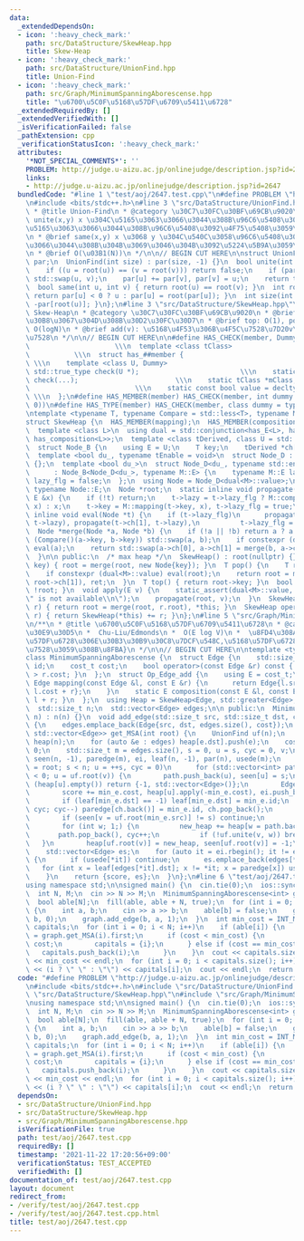 ```yaml
---
data:
  _extendedDependsOn:
  - icon: ':heavy_check_mark:'
    path: src/DataStructure/SkewHeap.hpp
    title: Skew-Heap
  - icon: ':heavy_check_mark:'
    path: src/DataStructure/UnionFind.hpp
    title: Union-Find
  - icon: ':heavy_check_mark:'
    path: src/Graph/MinimumSpanningAborescense.hpp
    title: "\u6700\u5C0F\u5168\u57DF\u6709\u5411\u6728"
  _extendedRequiredBy: []
  _extendedVerifiedWith: []
  _isVerificationFailed: false
  _pathExtension: cpp
  _verificationStatusIcon: ':heavy_check_mark:'
  attributes:
    '*NOT_SPECIAL_COMMENTS*': ''
    PROBLEM: http://judge.u-aizu.ac.jp/onlinejudge/description.jsp?id=2647
    links:
    - http://judge.u-aizu.ac.jp/onlinejudge/description.jsp?id=2647
  bundledCode: "#line 1 \"test/aoj/2647.test.cpp\"\n#define PROBLEM \"http://judge.u-aizu.ac.jp/onlinejudge/description.jsp?id=2647\"\
    \n#include <bits/stdc++.h>\n#line 3 \"src/DataStructure/UnionFind.hpp\"\n/**\n\
    \ * @title Union-Find\n * @category \u30C7\u30FC\u30BF\u69CB\u9020\n * @brief\
    \ unite(x,y) x \u304C\u5165\u3063\u3066\u3044\u308B\u96C6\u5408\u3068 y \u304C\
    \u5165\u3063\u3066\u3044\u308B\u96C6\u5408\u3092\u4F75\u5408\u3059\u308B\uFF0E\
    \n * @brief same(x,y) x \u3068 y \u304C\u540C\u3058\u96C6\u5408\u306B\u5165\u3063\
    \u3066\u3044\u308B\u304B\u3069\u3046\u304B\u3092\u5224\u5B9A\u3059\u308B\uFF0E\
    \n * @brief O(\u03B1(N))\n */\n\n// BEGIN CUT HERE\n\nstruct UnionFind {\n  std::vector<int>\
    \ par;\n  UnionFind(int size) : par(size, -1) {}\n  bool unite(int u, int v) {\n\
    \    if ((u = root(u)) == (v = root(v))) return false;\n    if (par[u] > par[v])\
    \ std::swap(u, v);\n    par[u] += par[v], par[v] = u;\n    return true;\n  }\n\
    \  bool same(int u, int v) { return root(u) == root(v); }\n  int root(int u) {\
    \ return par[u] < 0 ? u : par[u] = root(par[u]); }\n  int size(int u) { return\
    \ -par[root(u)]; }\n};\n#line 3 \"src/DataStructure/SkewHeap.hpp\"\n/**\n * @title\
    \ Skew-Heap\n * @category \u30C7\u30FC\u30BF\u69CB\u9020\n * @brief \u30DE\u30FC\
    \u30B8\u3067\u304D\u308B\u30D2\u30FC\u30D7\n * @brief top: O(1), pop, push, merge:\
    \ O(logN)\n * @brief add(v): \u5168\u4F53\u306B\u4F5C\u7528\u7D20v\u3092\u9069\
    \u7528\n */\n\n// BEGIN CUT HERE\n\n#define HAS_CHECK(member, Dummy)         \
    \                     \\\n  template <class tClass>                          \
    \           \\\n  struct has_##member {                                      \
    \ \\\n    template <class U, Dummy>                                 \\\n    static\
    \ std::true_type check(U *);                         \\\n    static std::false_type\
    \ check(...);                        \\\n    static tClass *mClass;          \
    \                          \\\n    static const bool value = decltype(check(mClass))::value;\
    \ \\\n  };\n#define HAS_MEMBER(member) HAS_CHECK(member, int dummy = (&U::member,\
    \ 0))\n#define HAS_TYPE(member) HAS_CHECK(member, class dummy = typename U::member)\n\
    \ntemplate <typename T, typename Compare = std::less<T>, typename M = void>\n\
    struct SkewHeap {\n  HAS_MEMBER(mapping);\n  HAS_MEMBER(composition);\n  HAS_TYPE(E);\n\
    \  template <class L>\n  using dual = std::conjunction<has_E<L>, has_mapping<L>,\
    \ has_composition<L>>;\n  template <class tDerived, class U = std::nullptr_t>\n\
    \  struct Node_B {\n    using E = U;\n    T key;\n    tDerived *ch[2];\n  };\n\
    \  template <bool du_, typename tEnable = void>\n  struct Node_D : Node_B<Node_D<du_>>\
    \ {};\n  template <bool du_>\n  struct Node_D<du_, typename std::enable_if_t<du_>>\n\
    \      : Node_B<Node_D<du_>, typename M::E> {\n    typename M::E lazy;\n    bool\
    \ lazy_flg = false;\n  };\n  using Node = Node_D<dual<M>::value>;\n  using E =\
    \ typename Node::E;\n  Node *root;\n  static inline void propagate(Node *&t, const\
    \ E &x) {\n    if (!t) return;\n    t->lazy = t->lazy_flg ? M::composition(t->lazy,\
    \ x) : x;\n    t->key = M::mapping(t->key, x), t->lazy_flg = true;\n  }\n  static\
    \ inline void eval(Node *t) {\n    if (t->lazy_flg)\n      propagate(t->ch[0],\
    \ t->lazy), propagate(t->ch[1], t->lazy),\n          t->lazy_flg = false;\n  }\n\
    \  Node *merge(Node *a, Node *b) {\n    if (!a || !b) return a ? a : b;\n    if\
    \ (Compare()(a->key, b->key)) std::swap(a, b);\n    if constexpr (dual<M>::value)\
    \ eval(a);\n    return std::swap(a->ch[0], a->ch[1] = merge(b, a->ch[1])), a;\n\
    \  }\n\n public:\n  /* max heap */\n  SkewHeap() : root(nullptr) {}\n  void push(T\
    \ key) { root = merge(root, new Node{key}); }\n  T pop() {\n    T ret = root->key;\n\
    \    if constexpr (dual<M>::value) eval(root);\n    return root = merge(root->ch[0],\
    \ root->ch[1]), ret;\n  }\n  T top() { return root->key; }\n  bool empty() { return\
    \ !root; }\n  void apply(E v) {\n    static_assert(dual<M>::value, \"\\\"apply\\\
    \" is not available\\n\");\n    propagate(root, v);\n  }\n  SkewHeap &operator+=(SkewHeap\
    \ r) { return root = merge(root, r.root), *this; }\n  SkewHeap operator+(SkewHeap\
    \ r) { return SkewHeap(*this) += r; }\n};\n#line 5 \"src/Graph/MinimumSpanningAborescense.hpp\"\
    \n/**\n * @title \u6700\u5C0F\u5168\u57DF\u6709\u5411\u6728\n * @category \u30B0\
    \u30E9\u30D5\n *  Chu-Liu/Edmonds\n *  O(E log V)\n *  \u8FD4\u308A\u5024:{\u5168\
    \u57DF\u6728\u306E\u30B3\u30B9\u30C8\u7DCF\u548C,\u5168\u57DF\u6728\u306B\u4F7F\
    \u7528\u3059\u308B\u8FBA}\n */\n\n// BEGIN CUT HERE\n\ntemplate <typename cost_t>\n\
    class MinimumSpanningAborescense {\n  struct Edge {\n    std::size_t src, dst,\
    \ id;\n    cost_t cost;\n    bool operator>(const Edge &r) const { return this->cost\
    \ > r.cost; }\n  };\n  struct Op_Edge_add {\n    using E = cost_t;\n    static\
    \ Edge mapping(const Edge &l, const E &r) {\n      return Edge{l.src, l.dst, l.id,\
    \ l.cost + r};\n    }\n    static E composition(const E &l, const E &r) { return\
    \ l + r; }\n  };\n  using Heap = SkewHeap<Edge, std::greater<Edge>, Op_Edge_add>;\n\
    \  std::size_t n;\n  std::vector<Edge> edges;\n\n public:\n  MinimumSpanningAborescense(std::size_t\
    \ n) : n(n) {}\n  void add_edge(std::size_t src, std::size_t dst, cost_t cost)\
    \ {\n    edges.emplace_back(Edge{src, dst, edges.size(), cost});\n  }\n  std::pair<cost_t,\
    \ std::vector<Edge>> get_MSA(int root) {\n    UnionFind uf(n);\n    std::vector<Heap>\
    \ heap(n);\n    for (auto &e : edges) heap[e.dst].push(e);\n    cost_t score =\
    \ 0;\n    std::size_t m = edges.size(), s = 0, u = s, cyc = 0, v;\n    std::vector<int>\
    \ seen(n, -1), paredge(m), ei, leaf(n, -1), par(n), usede(m);\n    for (seen[root]\
    \ = root; s < n; u = ++s, cyc = 0)\n      for (std::vector<int> path, ch; seen[u]\
    \ < 0; u = uf.root(v)) {\n        path.push_back(u), seen[u] = s;\n        if\
    \ (heap[u].empty()) return {-1, std::vector<Edge>()};\n        Edge min_e = heap[u].pop();\n\
    \        score += min_e.cost, heap[u].apply(-min_e.cost), ei.push_back(min_e.id);\n\
    \        if (leaf[min_e.dst] == -1) leaf[min_e.dst] = min_e.id;\n        for (;\
    \ cyc; cyc--) paredge[ch.back()] = min_e.id, ch.pop_back();\n        ch.push_back(min_e.id);\n\
    \        if (seen[v = uf.root(min_e.src)] != s) continue;\n        Heap new_heap;\n\
    \        for (int w; 1;) {\n          new_heap += heap[w = path.back()];\n   \
    \       path.pop_back(), cyc++;\n          if (!uf.unite(v, w)) break;\n     \
    \   }\n        heap[uf.root(v)] = new_heap, seen[uf.root(v)] = -1;\n      }\n\
    \    std::vector<Edge> es;\n    for (auto it = ei.rbegin(); it != ei.rend(); it++)\
    \ {\n      if (usede[*it]) continue;\n      es.emplace_back(edges[*it]);\n   \
    \   for (int x = leaf[edges[*it].dst]; x != *it; x = paredge[x]) usede[x] = 1;\n\
    \    }\n    return {score, es};\n  }\n};\n#line 6 \"test/aoj/2647.test.cpp\"\n\
    using namespace std;\n\nsigned main() {\n  cin.tie(0);\n  ios::sync_with_stdio(0);\n\
    \  int N, M;\n  cin >> N >> M;\n  MinimumSpanningAborescense<int> graph(N);\n\
    \  bool able[N];\n  fill(able, able + N, true);\n  for (int i = 0; i < M; i++)\
    \ {\n    int a, b;\n    cin >> a >> b;\n    able[b] = false;\n    graph.add_edge(a,\
    \ b, 0);\n    graph.add_edge(b, a, 1);\n  }\n  int min_cost = INT_MAX;\n  vector<int>\
    \ capitals;\n  for (int i = 0; i < N; i++)\n    if (able[i]) {\n      int cost\
    \ = graph.get_MSA(i).first;\n      if (cost < min_cost) {\n        min_cost =\
    \ cost;\n        capitals = {i};\n      } else if (cost == min_cost) {\n     \
    \   capitals.push_back(i);\n      }\n    }\n  cout << capitals.size() << \" \"\
    \ << min_cost << endl;\n  for (int i = 0; i < capitals.size(); i++)\n    cout\
    \ << (i ? \" \" : \"\") << capitals[i];\n  cout << endl;\n  return 0;\n}\n"
  code: "#define PROBLEM \"http://judge.u-aizu.ac.jp/onlinejudge/description.jsp?id=2647\"\
    \n#include <bits/stdc++.h>\n#include \"src/DataStructure/UnionFind.hpp\"\n#include\
    \ \"src/DataStructure/SkewHeap.hpp\"\n#include \"src/Graph/MinimumSpanningAborescense.hpp\"\
    \nusing namespace std;\n\nsigned main() {\n  cin.tie(0);\n  ios::sync_with_stdio(0);\n\
    \  int N, M;\n  cin >> N >> M;\n  MinimumSpanningAborescense<int> graph(N);\n\
    \  bool able[N];\n  fill(able, able + N, true);\n  for (int i = 0; i < M; i++)\
    \ {\n    int a, b;\n    cin >> a >> b;\n    able[b] = false;\n    graph.add_edge(a,\
    \ b, 0);\n    graph.add_edge(b, a, 1);\n  }\n  int min_cost = INT_MAX;\n  vector<int>\
    \ capitals;\n  for (int i = 0; i < N; i++)\n    if (able[i]) {\n      int cost\
    \ = graph.get_MSA(i).first;\n      if (cost < min_cost) {\n        min_cost =\
    \ cost;\n        capitals = {i};\n      } else if (cost == min_cost) {\n     \
    \   capitals.push_back(i);\n      }\n    }\n  cout << capitals.size() << \" \"\
    \ << min_cost << endl;\n  for (int i = 0; i < capitals.size(); i++)\n    cout\
    \ << (i ? \" \" : \"\") << capitals[i];\n  cout << endl;\n  return 0;\n}"
  dependsOn:
  - src/DataStructure/UnionFind.hpp
  - src/DataStructure/SkewHeap.hpp
  - src/Graph/MinimumSpanningAborescense.hpp
  isVerificationFile: true
  path: test/aoj/2647.test.cpp
  requiredBy: []
  timestamp: '2021-11-22 17:20:56+09:00'
  verificationStatus: TEST_ACCEPTED
  verifiedWith: []
documentation_of: test/aoj/2647.test.cpp
layout: document
redirect_from:
- /verify/test/aoj/2647.test.cpp
- /verify/test/aoj/2647.test.cpp.html
title: test/aoj/2647.test.cpp
---
```

